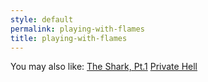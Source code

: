 ```yaml
---
style: default
permalink: playing-with-flames
title: playing-with-flames
---
```

You may also like:
[The Shark, Pt.1](http://scp-wiki.net/the-shark-pt-1)
[Private Hell](http://scp-wiki.net/private-hell)